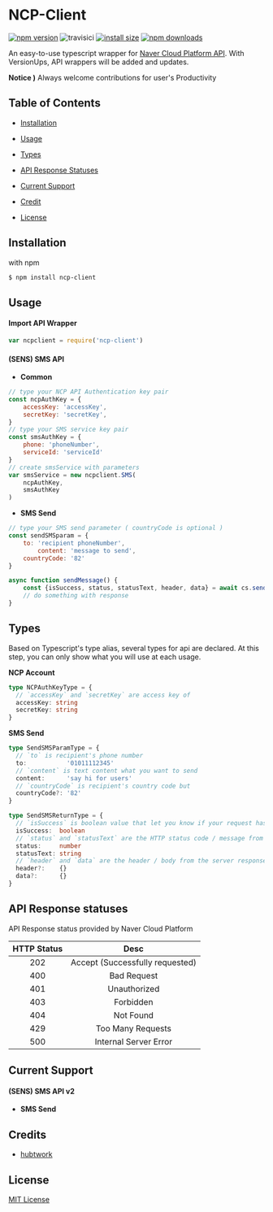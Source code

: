# NCP-Client
[![npm version](https://img.shields.io/npm/v/ncp-client.svg?style=flat-square)](https://www.npmjs.org/package/ncp-client) ![travisici](https://travis-ci.com/Hubtwork/NCPClient.svg?branch=master) [![install size](https://packagephobia.com/badge?p=ncp-client)](https://packagephobia.com/result?p=ncp-client) [![npm downloads](https://img.shields.io/npm/dm/ncp-client.svg?style=flat-square)](http://npm-stat.com/charts.html?package=ncp-client)

An easy-to-use typescript wrapper for [Naver Cloud Platform API](https://api.ncloud-docs.com/docs/en/common-ncpapi). With VersionUps, API wrappers will be added and updates.

**Notice )** Always welcome contributions for user's Productivity

## Table of Contents

- [Installation](#installation)
- [Usage](#usage)
- [Types](#types)
- [API Response Statuses](#api-response-statuses)
- [Current Support](#current-support)

- [Credit](#credit)
- [License](#license)



## Installation

with npm

~~~bash
$ npm install ncp-client
~~~



## Usage

#### Import API Wrapper

~~~javascript
var ncpclient = require('ncp-client')
~~~

#### (SENS) SMS API

- **Common**

~~~javascript
// type your NCP API Authentication key pair
const ncpAuthKey = {
    accessKey: 'accessKey',
    secretKey: 'secretKey',
}
// type your SMS service key pair
const smsAuthKey = {
    phone: 'phoneNumber',
    serviceId: 'serviceId'
}
// create smsService with parameters
var smsService = new ncpclient.SMS(
    ncpAuthKey,
    smsAuthKey
)
~~~

- **SMS Send**

~~~javascript
// type your SMS send parameter ( countryCode is optional )
const sendSMSparam = {
  	to: 'recipient phoneNumber',
		content: 'message to send',
  	countryCode: '82'
}

async function sendMessage() {
    const {isSuccess, status, statusText, header, data} = await cs.sendSMS( sendSMSparam )
    // do something with response
}

~~~



## Types

Based on Typescript's type alias, several types for api are declared. At this step, you can only show what you will use at each usage.

**NCP Account**

~~~typescript
type NCPAuthKeyType = {
  // `accessKey` and `secretKey` are access key of 
  accessKey: string
  secretKey: string
}
~~~

**SMS Send**

~~~typescript
type SendSMSParamType = {
  // `to` is recipient's phone number
  to:           '01011112345'
  // `content` is text content what you want to send
  content:      'say hi for users'
  // `countryCode` is recipient's country code but 
  countryCode?: '82'
}

type SendSMSReturnType = {
  // `isSuccess` is boolean value that let you know if your request has been successful
  isSuccess:  boolean
  // `status` and `statusText` are the HTTP status code / message from the server response
  status:     number
  statusText: string
  // `header` and `data` are the header / body from the server response ( Only for seccessful Request )
  header?:    {}
  data?:      {}
}
~~~

 

## API Response statuses

API Response status provided by Naver Cloud Platform

| HTTP Status |              Desc               |
| :---------: | :-----------------------------: |
|     202     | Accept (Successfully requested) |
|     400     |           Bad Request           |
|     401     |          Unauthorized           |
|     403     |            Forbidden            |
|     404     |            Not Found            |
|     429     |        Too Many Requests        |
|     500     |      Internal Server Error      |



## Current Support

#### (SENS) SMS API v2

- **SMS Send**



## Credits

- [hubtwork](https://github.com/Hubtwork)



## License

[MIT License](https://github.com/Hubtwork/NCPClient/blob/master/LICENSE)

